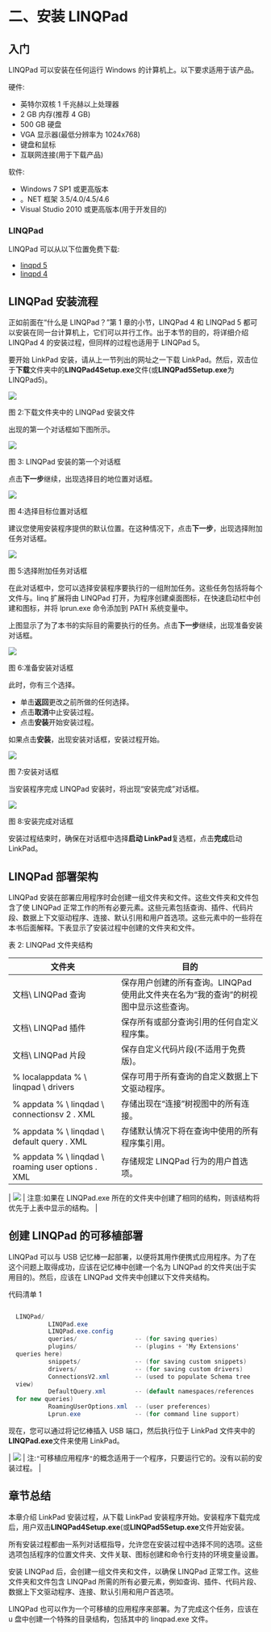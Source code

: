# 二、安装 LINQPad

## 入门

LINQPad 可以安装在任何运行 Windows 的计算机上。以下要求适用于该产品。

硬件:

*   英特尔双核 1 千兆赫以上处理器
*   2 GB 内存(推荐 4 GB)
*   500 GB 硬盘
*   VGA 显示器(最低分辨率为 1024x768)
*   键盘和鼠标
*   互联网连接(用于下载产品)

软件:

*   Windows 7 SP1 或更高版本
*   。NET 框架 3.5/4.0/4.5/4.6
*   Visual Studio 2010 或更高版本(用于开发目的)

### LINQPad

LINQPad 可以从以下位置免费下载:

*   [linqpd 5](http://www.linqpad.net/GetFile.aspx?LINQPad5Setup.exe)
*   [linqpd 4](http://www.linqpad.net/GetFile.aspx?LINQPad4Setup.exe)

## LINQPad 安装流程

正如前面在“什么是 LINQPad？”第 1 章的小节，LINQPad 4 和 LINQPad 5 都可以安装在同一台计算机上，它们可以并行工作。出于本节的目的，将详细介绍 LINQPad 4 的安装过程，但同样的过程也适用于 LINQPad 5。

要开始 LinkPad 安装，请从上一节列出的网址之一下载 LinkPad。然后，双击位于**下载**文件夹中的**LINQPad4Setup.exe**文件(或**LINQPad5Setup.exe**为 LINQPad5)。

![](img/image003.png)

图 2:下载文件夹中的 LINQPad 安装文件

出现的第一个对话框如下图所示。

![](img/image004.png)

图 3: LINQPad 安装的第一个对话框

点击**下一步**继续，出现选择目的地位置对话框。

![](img/image005.png)

图 4:选择目标位置对话框

建议您使用安装程序提供的默认位置。在这种情况下，点击**下一步**，出现选择附加任务对话框。

![](img/image006.png)

图 5:选择附加任务对话框

在此对话框中，您可以选择安装程序要执行的一组附加任务。这些任务包括将每个文件与。linq 扩展将由 LINQPad 打开，为程序创建桌面图标，在快速启动栏中创建和图标，并将 lprun.exe 命令添加到 PATH 系统变量中。

上图显示了为了本书的实际目的需要执行的任务。点击**下一步**继续，出现准备安装对话框。

![](img/image007.png)

图 6:准备安装对话框

此时，你有三个选择。

*   单击**返回**更改之前所做的任何选择。
*   点击**取消**中止安装过程。
*   点击**安装**开始安装过程。

如果点击**安装**，出现安装对话框，安装过程开始。

![](img/image008.png)

图 7:安装对话框

当安装程序完成 LINQPad 安装时，将出现“安装完成”对话框。

![](img/image009.png)

图 8:安装完成对话框

安装过程结束时，确保在对话框中选择**启动 LinkPad**复选框，点击**完成**启动 LinkPad。

## LINQPad 部署架构

LINQPad 安装在部署应用程序时会创建一组文件夹和文件。这些文件夹和文件包含了使 LINQPad 正常工作的所有必要元素。这些元素包括查询、插件、代码片段、数据上下文驱动程序、连接、默认引用和用户首选项。这些元素中的一些将在本书后面解释。下表显示了安装过程中创建的文件夹和文件。

表 2: LINQPad 文件夹结构

| 文件夹 | 目的 |
| --- | --- |
| 文档\ LINQPad 查询 | 保存用户创建的所有查询。LINQPad 使用此文件夹在名为“我的查询”的树视图中显示这些查询。 |
| 文档\ LINQPad 插件 | 保存所有或部分查询引用的任何自定义程序集。 |
| 文档\ LINQPad 片段 | 保存自定义代码片段(不适用于免费版)。 |
| % localappdata % \ linqpad \ drivers | 保存可用于所有查询的自定义数据上下文驱动程序。 |
| % appdata % \ linqdad \ connectionsv 2 . XML | 存储出现在“连接”树视图中的所有连接。 |
| % appdata % \ linqdad \ default query . XML | 存储默认情况下将在查询中使用的所有程序集引用。 |
| % appdata % \ linqdad \ roaming user options . XML | 存储规定 LINQPad 行为的用户首选项。 |

| ![](img/note.png) | 注意:如果在 LINQPad.exe 所在的文件夹中创建了相同的结构，则该结构将优先于上表中显示的结构。 |

## 创建 LINQPad 的可移植部署

LINQPad 可以与 USB 记忆棒一起部署，以便将其用作便携式应用程序。为了在这个问题上取得成功，应该在记忆棒中创建一个名为 LINQPad 的文件夹(出于实用目的)。然后，应该在 LINQPad 文件夹中创建以下文件夹结构。

代码清单 1

```cs

  LINQPad/
           LINQPad.exe
           LINQPad.exe.config
           queries/                -- (for saving queries)
           plugins/                -- (plugins + 'My Extensions'
  queries here)
           snippets/               -- (for saving custom snippets)
           drivers/                -- (for saving custom drivers)
           ConnectionsV2.xml       -- (used to populate Schema tree
  view)
           DefaultQuery.xml        -- (default namespaces/references
  for new queries)
           RoamingUserOptions.xml  -- (user preferences)
           Lprun.exe               -- (for command line support)

```

现在，您可以通过将记忆棒插入 USB 端口，然后执行位于 LinkPad 文件夹中的**LINQPad.exe**文件来使用 LinkPad。

| ![](img/note.png) | 注:`"`可移植应用程序`"`的概念适用于一个程序，只要运行它的。没有以前的安装过程。 |

## 章节总结

本章介绍 LinkPad 安装过程，从下载 LinkPad 安装程序开始。安装程序下载完成后，用户双击**LINQPad4Setup.exe**(或**LINQPad5Setup.exe**文件开始安装。

所有安装过程都由一系列对话框指导，允许您在安装过程中选择不同的选项。这些选项包括程序的位置文件夹、文件关联、图标创建和命令行支持的环境变量设置。

安装 LINQPad 后，会创建一组文件夹和文件，以确保 LINQPad 正常工作。这些文件夹和文件包含 LINQPad 所需的所有必要元素，例如查询、插件、代码片段、数据上下文驱动程序、连接、默认引用和用户首选项。

LINQPad 也可以作为一个可移植的应用程序来部署。为了完成这个任务，应该在 u 盘中创建一个特殊的目录结构，包括其中的 linqpad.exe 文件。
